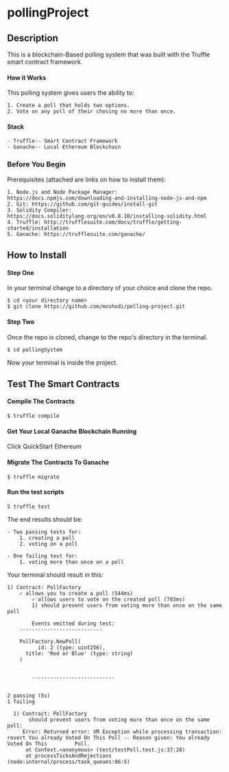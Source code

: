 # pollingProject

## Description
This is a blockchain-Based polling system that was built with the Truffle smart contract framework. 

#### How it Works
This polling system gives users the ability to:

	1. Create a poll that holds two options.
	2. Vote on any poll of their chosing no more than once.
	
#### Stack 

	- Truffle-- Smart Contract Framework
	- Ganache-- Local Ethereum Blockchain
	
### Before You Begin

Prerequisites (attached are links on how to install them):

	1. Node.js and Node Package Manager: https://docs.npmjs.com/downloading-and-installing-node-js-and-npm
	2. Git: https://github.com/git-guides/install-git
	3. Solidity Compiler: https://docs.soliditylang.org/en/v0.8.10/installing-solidity.html
	4. Truffle: http://trufflesuite.com/docs/truffle/getting-started/installation
	5. Ganache: https://trufflesuite.com/ganache/

## How to Install

#### Step One

In your terminal change to a directory of your choice and clone the repo.

	$ cd <your directory name>
	$ git clone https://github.com/moshodi/polling-project.git
	
#### Step Two 

Once the repo is cloned, change to the repo's directory in the terminal.

	$ cd pollingSystem
	
Now your terminal is inside the project.

## Test The Smart Contracts

#### Compile The Contracts

	$ truffle compile

#### Get Your Local Ganache Blockchain Running 

Click QuickStart Ethereum

#### Migrate The Contracts To Ganache

	$ truffle migrate

#### Run the test scripts

	S truffle test

The end results should be:

	- Two passing tests for:
		1. creating a poll
		2. voting on a poll
		
	- One failing test for: 
		1. voting more than once on a poll
		
Your terminal should result in this:

	1) Contract: PollFactory
   		✓ allows you to create a poll (544ms)
    		✓ allows users to vote on the created poll (703ms)
    		1) should prevent users from voting more than once on the same poll

    		Events emitted during test:
   		---------------------------

		PollFactory.NewPoll(
	      	  id: 2 (type: uint256),
		  title: 'Red or Blue' (type: string)
		)


    		---------------------------


  	2 passing (5s)
  	1 failing

	  1) Contract: PollFactory
	       should prevent users from voting more than once on the same poll:
	     Error: Returned error: VM Exception while processing transaction: revert You already Voted On This Poll -- Reason given: You already Voted On This 		Poll.
	      at Context.<anonymous> (test/testPoll.test.js:37:28)
	      at processTicksAndRejections (node:internal/process/task_queues:96:5)
